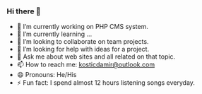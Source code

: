 ### Hi there 👋

<!--
**damirkostic/damirkostic** is a ✨ _special_ ✨ repository because its `README.md` (this file) appears on your GitHub profile.

Here are some ideas to get you started:
-->

- 🔭 I’m currently working on PHP CMS system.
- 🌱 I’m currently learning ...
- 👯 I’m looking to collaborate on team projects.
- 🤔 I’m looking for help with ideas for a project.
- 💬 Ask me about web sites and all related on that topic.
- 📫 How to reach me: kosticdamir@outlook.com
- 😄 Pronouns: He/His
- ⚡ Fun fact: I spend almost 12 hours listening songs everyday. 
